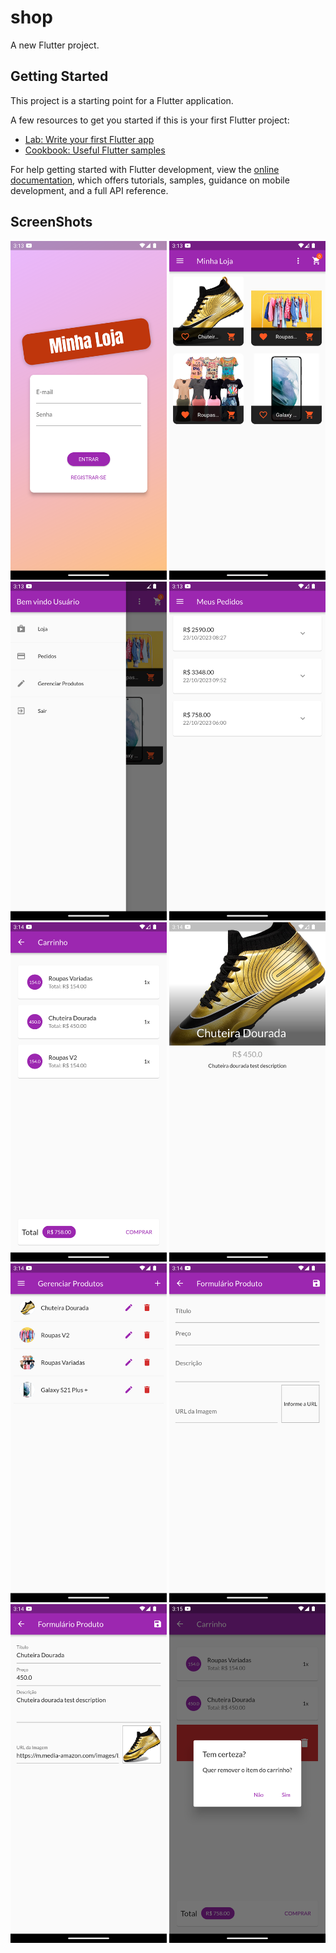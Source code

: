 # shop

A new Flutter project.

## Getting Started

This project is a starting point for a Flutter application.

A few resources to get you started if this is your first Flutter project:

- [Lab: Write your first Flutter app](https://docs.flutter.dev/get-started/codelab)
- [Cookbook: Useful Flutter samples](https://docs.flutter.dev/cookbook)

For help getting started with Flutter development, view the
[online documentation](https://docs.flutter.dev/), which offers tutorials,
samples, guidance on mobile development, and a full API reference.

## ScreenShots

<img width="250" src="prints/1.png"/>
<img width="250" src="prints/2.png"/>
<img width="250" src="prints/3.png"/>
<img width="250" src="prints/4.png"/>
<img width="250" src="prints/5.png"/>
<img width="250" src="prints/6.png"/>
<img width="250" src="prints/7.png"/>
<img width="250" src="prints/8.png"/>
<img width="250" src="prints/9.png"/>
<img width="250" src="prints/10.png"/>